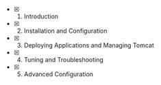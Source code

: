 - [x] 01. Introduction
- [x] 02. Installation and Configuration
- [x] 03. Deploying Applications and Managing Tomcat
- [x] 04. Tuning and Troubleshooting
- [x] 05. Advanced Configuration
